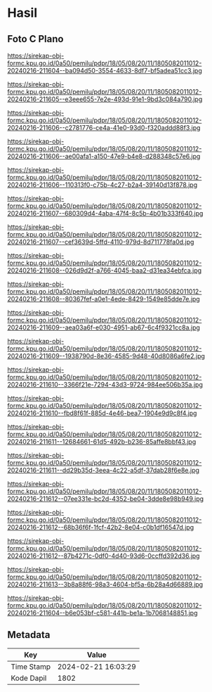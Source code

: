 # Hasil

## Foto C Plano

https://sirekap-obj-formc.kpu.go.id/0a50/pemilu/pdpr/18/05/08/20/11/1805082011012-20240216-211604--ba094d50-3554-4633-8df7-bf5adea51cc3.jpg

https://sirekap-obj-formc.kpu.go.id/0a50/pemilu/pdpr/18/05/08/20/11/1805082011012-20240216-211605--e3eee655-7e2e-493d-91e1-9bd3c084a790.jpg

https://sirekap-obj-formc.kpu.go.id/0a50/pemilu/pdpr/18/05/08/20/11/1805082011012-20240216-211606--c2781776-ce4a-41e0-93d0-f320addd88f3.jpg

https://sirekap-obj-formc.kpu.go.id/0a50/pemilu/pdpr/18/05/08/20/11/1805082011012-20240216-211606--ae00afa1-a150-47e9-b4e8-d288348c57e6.jpg

https://sirekap-obj-formc.kpu.go.id/0a50/pemilu/pdpr/18/05/08/20/11/1805082011012-20240216-211606--110313f0-c75b-4c27-b2a4-39140d13f878.jpg

https://sirekap-obj-formc.kpu.go.id/0a50/pemilu/pdpr/18/05/08/20/11/1805082011012-20240216-211607--680309d4-4aba-47f4-8c5b-4b01b333f640.jpg

https://sirekap-obj-formc.kpu.go.id/0a50/pemilu/pdpr/18/05/08/20/11/1805082011012-20240216-211607--cef3639d-5ffd-4110-979d-8d711778fa0d.jpg

https://sirekap-obj-formc.kpu.go.id/0a50/pemilu/pdpr/18/05/08/20/11/1805082011012-20240216-211608--026d9d2f-a766-4045-baa2-d31ea34ebfca.jpg

https://sirekap-obj-formc.kpu.go.id/0a50/pemilu/pdpr/18/05/08/20/11/1805082011012-20240216-211608--80367fef-a0e1-4ede-8429-1549e85dde7e.jpg

https://sirekap-obj-formc.kpu.go.id/0a50/pemilu/pdpr/18/05/08/20/11/1805082011012-20240216-211609--aea03a6f-e030-4951-ab67-6c4f9321cc8a.jpg

https://sirekap-obj-formc.kpu.go.id/0a50/pemilu/pdpr/18/05/08/20/11/1805082011012-20240216-211609--1938790d-8e36-4585-9d48-40d8086a6fe2.jpg

https://sirekap-obj-formc.kpu.go.id/0a50/pemilu/pdpr/18/05/08/20/11/1805082011012-20240216-211610--3366f21e-7294-43d3-9724-984ee506b35a.jpg

https://sirekap-obj-formc.kpu.go.id/0a50/pemilu/pdpr/18/05/08/20/11/1805082011012-20240216-211610--fbd8f61f-885d-4e46-bea7-1904e9d9c8f4.jpg

https://sirekap-obj-formc.kpu.go.id/0a50/pemilu/pdpr/18/05/08/20/11/1805082011012-20240216-211611--12684661-61d5-492b-b236-85affe8bbf43.jpg

https://sirekap-obj-formc.kpu.go.id/0a50/pemilu/pdpr/18/05/08/20/11/1805082011012-20240216-211611--dd29b35d-3eea-4c22-a5df-37dab28f6e8e.jpg

https://sirekap-obj-formc.kpu.go.id/0a50/pemilu/pdpr/18/05/08/20/11/1805082011012-20240216-211612--07ee331e-bc2d-4352-be04-3dde8e98b949.jpg

https://sirekap-obj-formc.kpu.go.id/0a50/pemilu/pdpr/18/05/08/20/11/1805082011012-20240216-211612--68b36f6f-1fcf-42b2-8e04-c0b1df16547d.jpg

https://sirekap-obj-formc.kpu.go.id/0a50/pemilu/pdpr/18/05/08/20/11/1805082011012-20240216-211612--87b4271c-0df0-4d40-93d6-0ccffd392d36.jpg

https://sirekap-obj-formc.kpu.go.id/0a50/pemilu/pdpr/18/05/08/20/11/1805082011012-20240216-211613--3b8a88f6-98a3-4604-bf5a-6b28a4d66889.jpg

https://sirekap-obj-formc.kpu.go.id/0a50/pemilu/pdpr/18/05/08/20/11/1805082011012-20240216-211604--b6e053bf-c581-441b-be1a-1b7068148851.jpg


## Metadata

| Key        | Value               |
| ---------- | ------------------- |
| Time Stamp | 2024-02-21 16:03:29 |
| Kode Dapil | 1802                |



